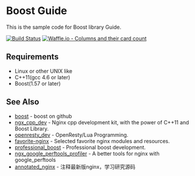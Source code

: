 # Boost Guide
This is the sample code for Boost library Guide.

[![Build Status](https://travis-ci.org/chronolaw/boost_guide.svg?branch=master)](https://travis-ci.org/chronolaw/boost_guide)
[![Waffle.io - Columns and their card count](https://badge.waffle.io/chronolaw/boost_guide.svg?columns=To%20Do)](https://waffle.io/chronolaw/boost_guide) 

## Requirements
* Linux or other UNIX like
* C++11(gcc 4.6 or later)
* Boost(1.57 or later)

## See Also
* [boost](https://github.com/boostorg) - boost on github
* [ngx_cpp_dev](https://github.com/chronolaw/ngx_cpp_dev) - Nginx cpp development kit, with the power of C++11 and Boost Library.
* [openresty_dev](https://github.com/chronolaw/openresty_dev) - OpenResty/Lua Programming.
* [favorite-nginx](https://github.com/chronolaw/favorite-nginx) - Selected favorite nginx modules and resources.
* [professional_boost](https://github.com/chronolaw/professional_boost.git) - Professional boost development.
* [ngx_google_perftools_profiler](https://github.com/chronolaw/ngx_google_perftools_profiler_module) - A better tools for nginx with google_perftools
* [annotated_nginx](https://github.com/chronolaw/annotated_nginx) - 注释最新版nginx，学习研究源码
